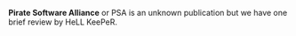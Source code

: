 **Pirate Software Alliance** or PSA is an unknown publication but we have one brief review by HeLL KeePeR.
